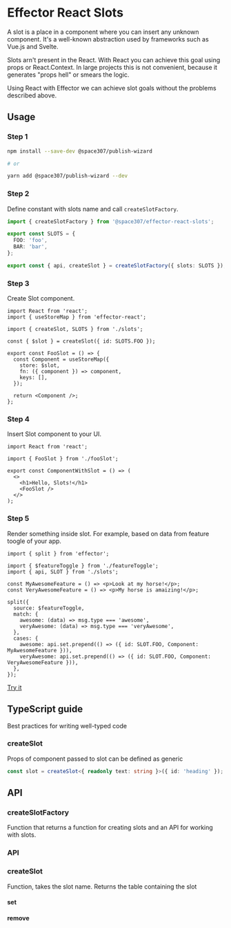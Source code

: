 # Effector React Slots


A slot is a place in a component where you can insert any unknown component. It's a well-known abstraction used by frameworks
such as Vue.js and Svelte.

Slots arn't present in the React. With React you can achieve this goal using props or React.Context.
In large projects this is not convenient, because it generates "props hell" or smears the logic.

Using React with Effector we can achieve slot goals without the problems described above.

## Usage

### Step 1

```sh
npm install --save-dev @space307/publish-wizard

# or

yarn add @space307/publish-wizard --dev
```

### Step 2

Define constant with slots name and call `createSlotFactory`.

```typescript
import { createSlotFactory } from '@space307/effector-react-slots';

export const SLOTS = {
  FOO: 'foo',
  BAR: 'bar',
};

export const { api, createSlot } = createSlotFactory({ slots: SLOTS });
```

### Step 3

Create Slot component.

```tsx
import React from 'react';
import { useStoreMap } from 'effector-react';

import { createSlot, SLOTS } from './slots';

const { $slot } = createSlot({ id: SLOTS.FOO });

export const FooSlot = () => {
  const Component = useStoreMap({
    store: $slot,
    fn: ({ component }) => component,
    keys: [],
  });

  return <Component />;
};
```

### Step 4

Insert Slot component to your UI.

```tsx
import React from 'react';

import { FooSlot } from './fooSlot';

export const ComponentWithSlot = () => (
  <>
    <h1>Hello, Slots!</h1>
    <FooSlot />
  </>
);
```

### Step 5

Render something inside slot. For example, based on data from feature toogle of your app.

```tsx
import { split } from 'effector';

import { $featureToggle } from './featureToggle';
import { api, SLOT } from './slots';

const MyAwesomeFeature = () => <p>Look at my horse!</p>;
const VeryAwesomeFeature = () => <p>My horse is amaizing!</p>;

split({
  source: $featureToggle,
  match: {
    awesome: (data) => msg.type === 'awesome',
    veryAwesome: (data) => msg.type === 'veryAwesome',
  },
  cases: {
    awesome: api.set.prepend(() => ({ id: SLOT.FOO, Component: MyAwesomeFeature })),
    veryAwesome: api.set.prepend(() => ({ id: SLOT.FOO, Component: VeryAwesomeFeature })),
  },
});
```

[Try it](https://codesandbox.com)

## TypeScript guide

Best practices for writing well-typed code

### createSlot

Props of component passed to slot can be defined as generic

```typescript
const slot = createSlot<{ readonly text: string }>({ id: 'heading' });
```


## API

### createSlotFactory

Function that returns a function for creating slots and an API for working with slots.

### API

### createSlot

Function, takes the slot name. Returns the table containing the slot

#### set

#### remove
